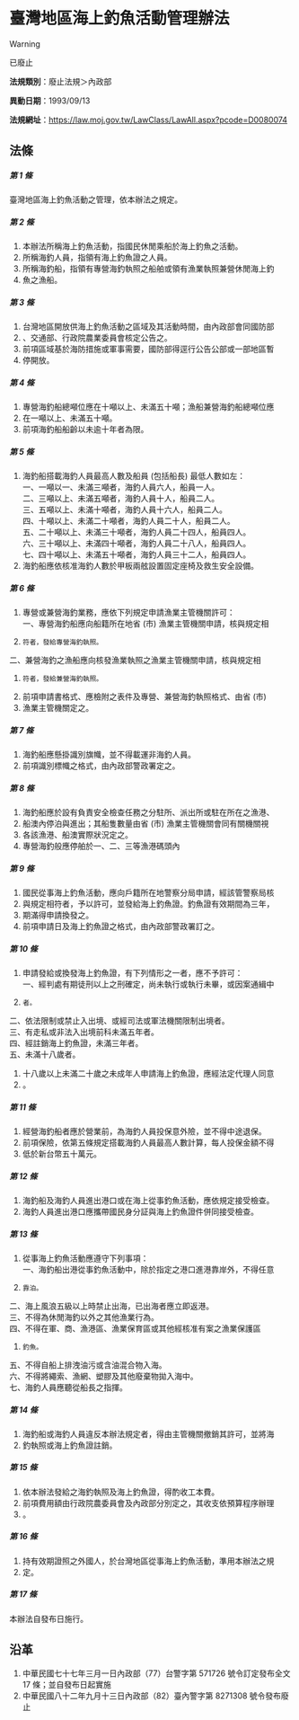 # 臺灣地區海上釣魚活動管理辦法


> [!WARNING]
> 已廢止


**法規類別**：廢止法規＞內政部

**異動日期**：1993/09/13  

**法規網址**：https://law.moj.gov.tw/LawClass/LawAll.aspx?pcode=D0080074



## 法條
##### 第 1 條
臺灣地區海上釣魚活動之管理，依本辦法之規定。

##### 第 2 條
1. 本辦法所稱海上釣魚活動，指國民休閒乘船於海上釣魚之活動。
1. 所稱海釣人員，指領有海上釣魚證之人員。
1. 所稱海釣船，指領有專營海釣執照之船舶或領有漁業執照兼營休閒海上釣
1. 魚之漁船。

##### 第 3 條
1. 台灣地區開放供海上釣魚活動之區域及其活動時間，由內政部會同國防部
1. 、交通部、行政院農業委員會核定公告之。
1. 前項區域基於海防措施或軍事需要，國防部得逕行公告公部或一部地區暫
1. 停開放。

##### 第 4 條
1. 專營海釣船總噸位應在十噸以上、未滿五十噸；漁船兼營海釣船總噸位應
1. 在一噸以上、未滿五十噸。
1. 前項海釣船船齡以未逾十年者為限。

##### 第 5 條
1. 海釣船搭載海釣人員最高人數及船員 (包括船長) 最低人數如左：  
一、一噸以一、未滿三噸者，海釣人員六人，船員一人。  
二、三噸以上、未滿五噸者，海釣人員十人，船員二人。  
三、五噸以上、未滿十噸者，海釣人員十六人，船員二人。  
四、十噸以上、未滿二十噸者，海釣人員二十人，船員二人。  
五、二十噸以上、未滿三十噸者，海釣人員二十四人，船員四人。  
六、三十噸以上、未滿四十噸者，海釣人員二十八人，船員四人。  
七、四十噸以上、未滿五十噸者，海釣人員三十二人，船員四人。
1. 海釣船應依核准海釣人數於甲板兩舷設置固定座椅及救生安全設備。

##### 第 6 條
1. 專營或兼營海釣業務，應依下列規定申請漁業主管機關許可：  
一、專營海釣船應向船籍所在地省 (市) 漁業主管機關申請，核與規定相
1.     符者，發給專營海釣執照。  
二、兼營海釣之漁船應向核發漁業執照之漁業主管機關申請，核與規定相
1.     符者，發給兼營海釣執照。
1. 前項申請書格式、應檢附之表件及專營、兼營海釣執照格式、由省 (市)
1. 漁業主管機關定之。

##### 第 7 條
1. 海釣船應懸掛識別旗幟，並不得載運非海釣人員。
1. 前項識別標幟之格式，由內政部警政署定之。

##### 第 8 條
1. 海釣船應於設有負責安全檢查任務之分駐所、派出所或駐在所在之漁港、
1. 船澳內停泊與進出；其船隻數量由省 (市) 漁業主管機關會同有關機關視
1. 各該漁港、船澳實際狀況定之。
1. 專營海釣般應停舶於一、二、三等漁港碼頭內

##### 第 9 條
1. 國民從事海上釣魚活動，應向戶籍所在地警察分局申請，經該管警察局核
1. 與規定相符者，予以許可，並發給海上釣魚證。釣魚證有效期間為三年，
1. 期滿得申請換發之。
1. 前項申請日及海上釣魚證之格式，由內政部警政署訂之。

##### 第 10 條
1. 申請發給或換發海上釣魚證，有下列情形之一者，應不予許可：  
一、經判處有期徒刑以上之刑確定，尚未執行或執行未畢，或因案通緝中
1.     者。  
二、依法限制或禁止入出境、或經司法或軍法機關限制出境者。  
三、有走私或非法入出境前科未滿五年者。  
四、經註銷海上釣魚證，未滿三年者。  
五、未滿十八歲者。
1. 十八歲以上未滿二十歲之未成年人申請海上釣魚證，應經法定代理人同意
1. 。

##### 第 11 條
1. 經營海釣船者應於營業前，為海釣人員投保意外險，並不得中途退保。
1. 前項保險，依第五條規定搭載海釣人員最高人數計算，每人投保金額不得
1. 低於新台幣五十萬元。

##### 第 12 條
1. 海釣船及海釣人員進出港口或在海上從事釣魚活動，應依規定接受檢查。
1. 海釣人員進出港口應攜帶國民身分証與海上釣魚證件併同接受檢查。

##### 第 13 條
1. 從事海上釣魚活動應遵守下列事項：  
一、海釣船出港從事釣魚活動中，除於指定之港口進港靠岸外，不得任意
1.     靠泊。  
二、海上風浪五級以上時禁止出海，已出海者應立即返港。  
三、不得為休閒海釣以外之其他漁業行為。  
四、不得在軍、商、漁港區、漁業保育區或其他經核准有案之漁業保護區
1.     釣魚。  
五、不得自船上排洩油污或含油混合物入海。  
六、不得將繩索、漁網、塑膠及其他廢棄物拋入海中。  
七、海釣人員應聽從船長之指揮。

##### 第 14 條
1. 海釣船或海釣人員違反本辦法規定者，得由主管機關撤銷其許可，並將海
1. 釣執照或海上釣魚證註銷。

##### 第 15 條
1. 依本辦法發給之海釣執照及海上釣魚證，得酌收工本費。
1. 前項費用額由行政院農委員會及內政部分別定之，其收支依預算程序辦理
1. 。

##### 第 16 條
1. 持有效期證照之外國人，於台灣地區從事海上釣魚活動，準用本辦法之規
1. 定。

##### 第 17 條
本辦法自發布日施行。

## 沿革
1. 中華民國七十七年三月一日內政部（77）台警字第 571726 號令訂定發布全文 17 條；並自發布日起實施
1. 中華民國八十二年九月十三日內政部（82）臺內警字第 8271308  號令發布廢止
